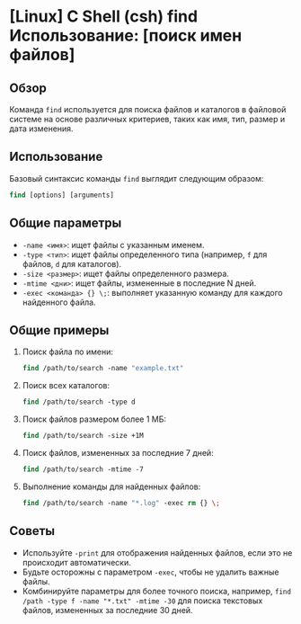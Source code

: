 # [Linux] C Shell (csh) find Использование: [поиск имен файлов]

## Обзор
Команда `find` используется для поиска файлов и каталогов в файловой системе на основе различных критериев, таких как имя, тип, размер и дата изменения.

## Использование
Базовый синтаксис команды `find` выглядит следующим образом:

```csh
find [options] [arguments]
```

## Общие параметры
- `-name <имя>`: ищет файлы с указанным именем.
- `-type <тип>`: ищет файлы определенного типа (например, `f` для файлов, `d` для каталогов).
- `-size <размер>`: ищет файлы определенного размера.
- `-mtime <дни>`: ищет файлы, измененные в последние N дней.
- `-exec <команда> {} \;`: выполняет указанную команду для каждого найденного файла.

## Общие примеры
1. Поиск файла по имени:
   ```csh
   find /path/to/search -name "example.txt"
   ```

2. Поиск всех каталогов:
   ```csh
   find /path/to/search -type d
   ```

3. Поиск файлов размером более 1 МБ:
   ```csh
   find /path/to/search -size +1M
   ```

4. Поиск файлов, измененных за последние 7 дней:
   ```csh
   find /path/to/search -mtime -7
   ```

5. Выполнение команды для найденных файлов:
   ```csh
   find /path/to/search -name "*.log" -exec rm {} \;
   ```

## Советы
- Используйте `-print` для отображения найденных файлов, если это не происходит автоматически.
- Будьте осторожны с параметром `-exec`, чтобы не удалить важные файлы.
- Комбинируйте параметры для более точного поиска, например, `find /path -type f -name "*.txt" -mtime -30` для поиска текстовых файлов, измененных за последние 30 дней.